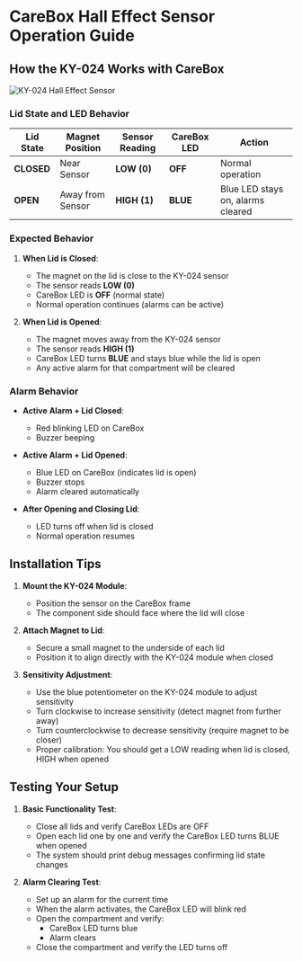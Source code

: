 # CareBox Hall Effect Sensor Operation Guide

## How the KY-024 Works with CareBox

![KY-024 Hall Effect Sensor](https://imgaz.staticbg.com/images/oaupload/banggood/images/B6/C8/360765ff-7d48-413b-8dea-399c85ea4e5f.jpg)

### Lid State and LED Behavior

| Lid State | Magnet Position | Sensor Reading | CareBox LED | Action |
|-----------|----------------|-----------------|-------------|---------|
| **CLOSED** | Near Sensor | **LOW (0)** | **OFF** | Normal operation |
| **OPEN** | Away from Sensor | **HIGH (1)** | **BLUE** | Blue LED stays on, alarms cleared |

### Expected Behavior

1. **When Lid is Closed**:
   - The magnet on the lid is close to the KY-024 sensor
   - The sensor reads **LOW (0)**
   - CareBox LED is **OFF** (normal state)
   - Normal operation continues (alarms can be active)

2. **When Lid is Opened**:
   - The magnet moves away from the KY-024 sensor
   - The sensor reads **HIGH (1)**
   - CareBox LED turns **BLUE** and stays blue while the lid is open
   - Any active alarm for that compartment will be cleared

### Alarm Behavior

- **Active Alarm + Lid Closed**:
  - Red blinking LED on CareBox
  - Buzzer beeping

- **Active Alarm + Lid Opened**:
  - Blue LED on CareBox (indicates lid is open)
  - Buzzer stops
  - Alarm cleared automatically

- **After Opening and Closing Lid**:
  - LED turns off when lid is closed
  - Normal operation resumes

## Installation Tips

1. **Mount the KY-024 Module**:
   - Position the sensor on the CareBox frame
   - The component side should face where the lid will close

2. **Attach Magnet to Lid**:
   - Secure a small magnet to the underside of each lid
   - Position it to align directly with the KY-024 module when closed

3. **Sensitivity Adjustment**:
   - Use the blue potentiometer on the KY-024 module to adjust sensitivity
   - Turn clockwise to increase sensitivity (detect magnet from further away)
   - Turn counterclockwise to decrease sensitivity (require magnet to be closer)
   - Proper calibration: You should get a LOW reading when lid is closed, HIGH when opened

## Testing Your Setup

1. **Basic Functionality Test**:
   - Close all lids and verify CareBox LEDs are OFF
   - Open each lid one by one and verify the CareBox LED turns BLUE when opened
   - The system should print debug messages confirming lid state changes

2. **Alarm Clearing Test**:
   - Set up an alarm for the current time
   - When the alarm activates, the CareBox LED will blink red
   - Open the compartment and verify:
     - CareBox LED turns blue
     - Alarm clears
   - Close the compartment and verify the LED turns off
